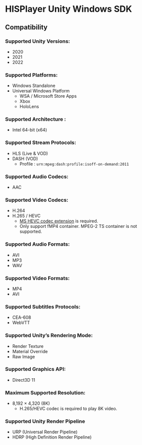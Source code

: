 # HISPlayer Unity Windows SDK

## Compatibility

### Supported Unity Versions: 
* 2020
* 2021
* 2022

### Supported Platforms: 
* Windows Standalone
* Universal Windows Platform
  * WSA / Microsoft Store Apps
  * Xbox
  * HoloLens

### Supported Architecture : 
* Intel 64-bit (x64)

### Supported Stream Protocols: 
* HLS (Live & VOD)
* DASH (VOD)
  * Profile : `urn:mpeg:dash:profile:isoff-on-demand:2011`

### Supported Audio Codecs:
 * AAC

### Supported Video Codecs:
 * H.264
 * H.265 / HEVC
   * [MS HEVC codec extension](https://apps.microsoft.com/store/detail/hevc-video-extensions/9NMZLZ57R3T7) is required.
   * Only support fMP4 container. MPEG-2 TS container is not supported.

### Supported Audio Formats:
 * AVI
 * MP3
 * WAV

### Supported Video Formats:
* MP4
* AVI

### Supported Subtitles Protocols: 
* CEA-608
* WebVTT

### Supported Unity’s Rendering Mode: 
* Render Texture
* Material Override
* Raw Image

### Supported Graphics API:
* Direct3D 11

### Maximum Supported Resolution:
 * 8,192 × 4,320 (8K)
   * H.265/HEVC codec is required to play 8K video.

### Supported Unity Render Pipeline
* URP (Universal Render Pipeline)
* HDRP (High Definition Render Pipeline)
